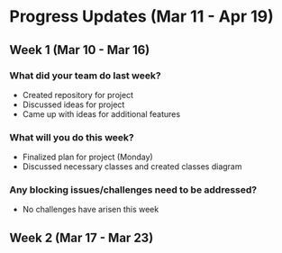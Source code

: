 # Progress Updates (Mar 11 - Apr 19)

## Week 1 (Mar 10 - Mar 16)

### What did your team do last week?
- Created repository for project
- Discussed ideas for project
- Came up with ideas for additional features

### What will you do this week?
- Finalized plan for project (Monday)
- Discussed necessary classes and created classes diagram

### Any blocking issues/challenges need to be addressed?
- No challenges have arisen this week

## Week 2 (Mar 17 - Mar 23)
